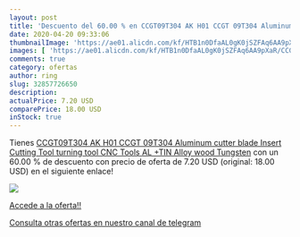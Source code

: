 ```yaml
---
layout: post
title: 'Descuento del 60.00 % en CCGT09T304 AK H01 CCGT 09T304 Aluminum c'
date: 2020-04-20 09:33:06
thumbnailImage: 'https://ae01.alicdn.com/kf/HTB1n0DfaAL0gK0jSZFAq6AA9pXaR/CCGT09T304-AK-H01-CCGT-09T304-Aluminum-cutter-blade-Insert-Cutting-Tool-turning-tool-CNC-Tools-AL.jpg_350x350._SL200_.jpg'
images: [ 'https://ae01.alicdn.com/kf/HTB1n0DfaAL0gK0jSZFAq6AA9pXaR/CCGT09T304-AK-H01-CCGT-09T304-Aluminum-cutter-blade-Insert-Cutting-Tool-turning-tool-CNC-Tools-AL.jpg_350x350._SL200_.jpg' ]
comments: true
category: ofertas
author: ring
slug: 32857726650
description:
actualPrice: 7.20 USD
comparePrice: 18.00 USD
inStock: true
---
```


Tienes [CCGT09T304 AK H01 CCGT 09T304 Aluminum cutter blade Insert Cutting Tool turning tool CNC Tools AL +TIN Alloy wood Tungsten](https://www.amazon.com/dp/32857726650/?tag=redken08-20) con un 60.00 % de descuento con precio de oferta de 7.20 USD (original: 18.00 USD) en el siguiente enlace!

[![](https://ae01.alicdn.com/kf/HTB1n0DfaAL0gK0jSZFAq6AA9pXaR/CCGT09T304-AK-H01-CCGT-09T304-Aluminum-cutter-blade-Insert-Cutting-Tool-turning-tool-CNC-Tools-AL.jpg_350x350._SL200_.jpg)](https://www.amazon.com/dp/32857726650/?tag=redken08-20)

[Accede a la oferta!!](https://www.amazon.com/dp/32857726650/?tag=redken08-20)

[Consulta otras ofertas en nuestro canal de telegram](https://t.me/s/ofertas25)
